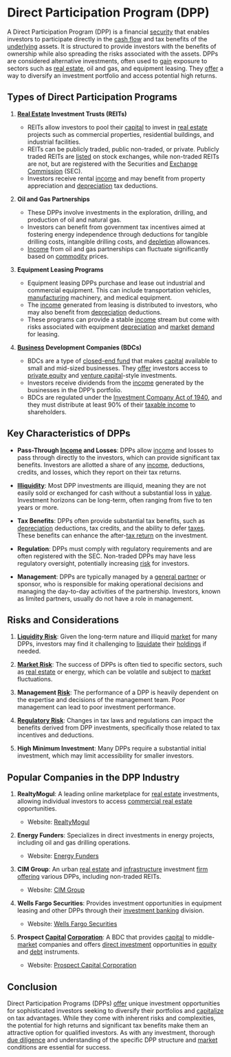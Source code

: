 # Direct Participation Program (DPP)

A Direct Participation Program (DPP) is a financial [security](../s/security.md) that enables investors to participate directly in the [cash flow](../c/cash_flow.md) and tax benefits of the [underlying](../u/underlying.md) assets. It is structured to provide investors with the benefits of ownership while also spreading the risks associated with the assets. DPPs are considered alternative investments, often used to [gain](../g/gain.md) exposure to sectors such as [real estate](../r/real_estate.md), oil and gas, and equipment leasing. They [offer](../o/offer.md) a way to diversify an investment portfolio and access potential high returns. 

## Types of Direct Participation Programs

1. **[Real Estate](../r/real_estate.md) Investment Trusts (REITs)**
   - REITs allow investors to pool their [capital](../c/capital.md) to invest in [real estate](../r/real_estate.md) projects such as commercial properties, residential buildings, and industrial facilities.
   - REITs can be publicly traded, public non-traded, or private. Publicly traded REITs are [listed](../l/listed.md) on stock exchanges, while non-traded REITs are not, but are registered with the Securities and [Exchange](../e/exchange.md) [Commission](../c/commission.md) (SEC).
   - Investors receive rental [income](../i/income.md) and may benefit from property appreciation and [depreciation](../d/depreciation.md) tax deductions.

2. **Oil and Gas Partnerships**
   - These DPPs involve investments in the exploration, drilling, and production of oil and natural gas. 
   - Investors can benefit from government tax incentives aimed at fostering energy independence through deductions for tangible drilling costs, intangible drilling costs, and [depletion](../d/depletion.md) allowances.
   - [Income](../i/income.md) from oil and gas partnerships can fluctuate significantly based on [commodity](../c/commodity.md) prices.

3. **Equipment Leasing Programs**
   - Equipment leasing DPPs purchase and lease out industrial and commercial equipment. This can include transportation vehicles, [manufacturing](../m/manufacturing.md) machinery, and medical equipment.
   - The [income](../i/income.md) generated from leasing is distributed to investors, who may also benefit from [depreciation](../d/depreciation.md) deductions.
   - These programs can provide a stable [income](../i/income.md) stream but come with risks associated with equipment [depreciation](../d/depreciation.md) and [market](../m/market.md) [demand](../d/demand.md) for leasing.

4. **[Business](../b/business.md) Development Companies (BDCs)**
   - BDCs are a type of [closed-end fund](../c/closed-end_fund.md) that makes [capital](../c/capital.md) available to small and mid-sized businesses. They [offer](../o/offer.md) investors access to [private equity](../p/private_equity.md) and [venture capital](../v/venture_capital.md)-style investments.
   - Investors receive dividends from the [income](../i/income.md) generated by the businesses in the DPP’s portfolio.
   - BDCs are regulated under the [Investment Company Act of 1940](../i/investment_company_act_of_1940.md), and they must distribute at least 90% of their [taxable income](../t/taxable_income.md) to shareholders.

## Key Characteristics of DPPs

- **Pass-Through [Income](../i/income.md) and Losses**: DPPs allow [income](../i/income.md) and losses to pass through directly to the investors, which can provide significant tax benefits. Investors are allotted a share of any [income](../i/income.md), deductions, credits, and losses, which they report on their tax returns.
  
- **[Illiquidity](../i/illiquid.md)**: Most DPP investments are illiquid, meaning they are not easily sold or exchanged for cash without a substantial loss in [value](../v/value.md). Investment horizons can be long-term, often ranging from five to ten years or more.
  
- **Tax Benefits**: DPPs often provide substantial tax benefits, such as [depreciation](../d/depreciation.md) deductions, tax credits, and the ability to defer [taxes](../t/taxes.md). These benefits can enhance the after-[tax return](../t/tax_return.md) on the investment.
  
- **Regulation**: DPPs must comply with regulatory requirements and are often registered with the SEC. Non-traded DPPs may have less regulatory oversight, potentially increasing [risk](../r/risk.md) for investors.
  
- **Management**: DPPs are typically managed by a [general partner](../g/general_partner.md) or sponsor, who is responsible for making operational decisions and managing the day-to-day activities of the partnership. Investors, known as limited partners, usually do not have a role in management.

## Risks and Considerations

1. **[Liquidity Risk](../l/liquidity_risk.md)**: Given the long-term nature and illiquid [market](../m/market.md) for many DPPs, investors may find it challenging to [liquidate](../l/liquidate.md) their [holdings](../h/holdings.md) if needed.

2. **[Market Risk](../m/market_risk.md)**: The success of DPPs is often tied to specific sectors, such as [real estate](../r/real_estate.md) or energy, which can be volatile and subject to [market](../m/market.md) fluctuations.

3. **Management [Risk](../r/risk.md)**: The performance of a DPP is heavily dependent on the expertise and decisions of the management team. Poor management can lead to poor investment performance.

4. **[Regulatory Risk](../r/regulatory_risk.md)**: Changes in tax laws and regulations can impact the benefits derived from DPP investments, specifically those related to tax incentives and deductions.

5. **High Minimum Investment**: Many DPPs require a substantial initial investment, which may limit accessibility for smaller investors.

## Popular Companies in the DPP Industry

1. **RealtyMogul**: A leading online marketplace for [real estate](../r/real_estate.md) investments, allowing individual investors to access [commercial real estate](../c/commercial_real_estate.md) opportunities.
   - Website: [RealtyMogul](https://www.realtymogul.com/)

2. **Energy Funders**: Specializes in direct investments in energy projects, including oil and gas drilling operations.
   - Website: [Energy Funders](https://www.energyfunders.com/)

3. **CIM Group**: An urban [real estate](../r/real_estate.md) and [infrastructure](../i/infrastructure.md) investment [firm](../f/firm.md) [offering](../o/offering.md) various DPPs, including non-traded REITs.
   - Website: [CIM Group](https://www.cimgroup.com/)

4. **Wells Fargo Securities**: Provides investment opportunities in equipment leasing and other DPPs through their [investment banking](../i/investment_banking.md) division.
   - Website: [Wells Fargo Securities](https://www.wellsfargo.com/com/securities/products/investment/)

5. **Prospect [Capital](../c/capital.md) [Corporation](../c/corporation.md)**: A BDC that provides [capital](../c/capital.md) to middle-[market](../m/market.md) companies and offers [direct investment](../d/direct_investment.md) opportunities in [equity](../e/equity.md) and [debt](../d/debt.md) instruments.
   - Website: [Prospect Capital Corporation](https://www.prospectstreet.com/)

## Conclusion

Direct Participation Programs (DPPs) [offer](../o/offer.md) unique investment opportunities for sophisticated investors seeking to diversify their portfolios and [capitalize](../c/capitalize.md) on tax advantages. While they come with inherent risks and complexities, the potential for high returns and significant tax benefits make them an attractive option for qualified investors. As with any investment, thorough [due diligence](../d/due_diligence.md) and understanding of the specific DPP structure and [market](../m/market.md) conditions are essential for success.